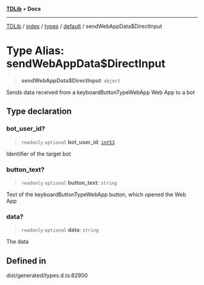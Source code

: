 [**TDLib**](../../../../../../README.md) • **Docs**

***

[TDLib](../../../../../../modules.md) / [index](../../../../../README.md) / [types](../../../README.md) / [default](../README.md) / sendWebAppData$DirectInput

# Type Alias: sendWebAppData$DirectInput

> **sendWebAppData$DirectInput**: `object`

Sends data received from a keyboardButtonTypeWebApp Web App to a bot

## Type declaration

### bot\_user\_id?

> `readonly` `optional` **bot\_user\_id**: [`int53`](int53-1.md)

Identifier of the target bot

### button\_text?

> `readonly` `optional` **button\_text**: `string`

Text of the keyboardButtonTypeWebApp button, which opened the Web App

### data?

> `readonly` `optional` **data**: `string`

The data

## Defined in

dist/generated/types.d.ts:82900
